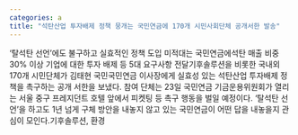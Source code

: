 ```yaml
---
categories: a
title: "석탄산업 투자배제 정책 뭉개는 국민연금에 170개 시민사회단체 공개서한 발송"
---
```

‘탈석탄 선언’에도 불구하고 실효적인 정책 도입 미적대는 국민연금에석탄 매출 비중 30% 이상 기업에 대한 투자 배제 등 5대 요구사항 전달기후솔루션을 비롯한 국내외 170개 시민단체가 김태현 국민국민연금 이사장에게 실효성 있는 석탄산업 투자배제 정책을 촉구하는 공개 서한을 보냈다. 참여 단체는 23일 국민연금 기금운용위원회가 열리는 서울 중구 프레지던트 호텔 앞에서 피켓팅 등 촉구 행동을 벌일 예정이다. ‘탈석탄 선언’을 하고도 1년 넘게 구체 방안을 내놓지 않고 있는 국민연금이 어떤 답을 내놓을지 관심이 모인다.기후솔루션, 환경